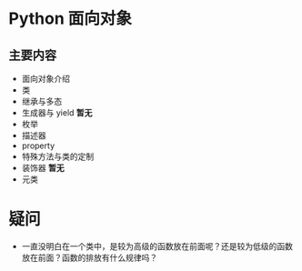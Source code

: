 
# Python 面向对象



## 主要内容



- 面向对象介绍
- 类
- 继承与多态
- 生成器与 yield     **暂无**
- 枚举
- 描述器
- property
- 特殊方法与类的定制
- 装饰器        **暂无**
- 元类





# 疑问



- 一直没明白在一个类中，是较为高级的函数放在前面呢？还是较为低级的函数放在前面？函数的排放有什么规律吗？